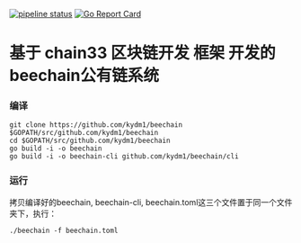 [![pipeline status](https://api.travis-ci.org/33cn/plugin.svg?branch=master)](https://travis-ci.org/33cn/plugin/)
[![Go Report Card](https://goreportcard.com/badge/github.com/33cn/plugin?branch=master)](https://goreportcard.com/report/github.com/33cn/plugin)


# 基于 chain33 区块链开发 框架 开发的 beechain公有链系统


### 编译

```
git clone https://github.com/kydm1/beechain $GOPATH/src/github.com/kydm1/beechain
cd $GOPATH/src/github.com/kydm1/beechain
go build -i -o beechain
go build -i -o beechain-cli github.com/kydm1/beechain/cli
```

### 运行
拷贝编译好的beechain, beechain-cli, beechain.toml这三个文件置于同一个文件夹下，执行：
```
./beechain -f beechain.toml
```
